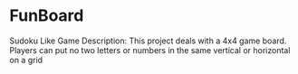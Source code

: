 # FunBoard
Sudoku Like Game
Description: This project deals with a 4x4 game board. Players can put no two letters or numbers in
the same vertical or horizontal on a grid
